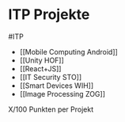 # ITP Projekte
#ITP 

- [[Mobile Computing Android]]
- [[Unity HOF]]
- [[React+JS]]
- [[IT Security STO]]
- [[Smart Devices WIH]]
- [[Image Processing ZOG]]

X/100 Punkten per Projekt


